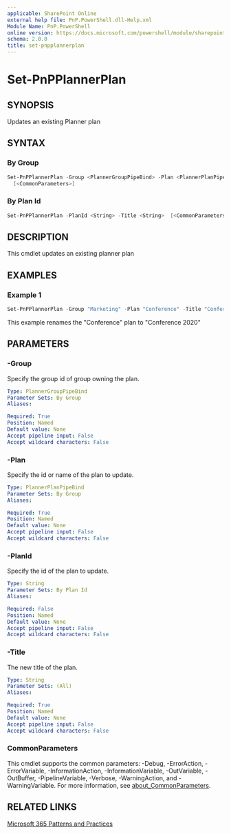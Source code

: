 ```yaml
---
applicable: SharePoint Online
external help file: PnP.PowerShell.dll-Help.xml
Module Name: PnP.PowerShell
online version: https://docs.microsoft.com/powershell/module/sharepoint-pnp/set-pnpplannerplan
schema: 2.0.0
title: set-pnpplannerplan
---
```


# Set-PnPPlannerPlan

## SYNOPSIS
Updates an existing Planner plan

## SYNTAX

### By Group
```powershell
Set-PnPPlannerPlan -Group <PlannerGroupPipeBind> -Plan <PlannerPlanPipeBind> -Title <String>
  [<CommonParameters>]
```

### By Plan Id
```powershell
Set-PnPPlannerPlan -PlanId <String> -Title <String>  [<CommonParameters>]
```

## DESCRIPTION
This cmdlet updates an existing planner plan

## EXAMPLES

### Example 1
```powershell
Set-PnPPlannerPlan -Group "Marketing" -Plan "Conference" -Title "Conference 2020"
```

This example renames the "Conference" plan to "Conference 2020"

## PARAMETERS

### -Group
Specify the group id of group owning the plan.

```yaml
Type: PlannerGroupPipeBind
Parameter Sets: By Group
Aliases:

Required: True
Position: Named
Default value: None
Accept pipeline input: False
Accept wildcard characters: False
```

### -Plan
Specify the id or name of the plan to update.

```yaml
Type: PlannerPlanPipeBind
Parameter Sets: By Group
Aliases:

Required: True
Position: Named
Default value: None
Accept pipeline input: False
Accept wildcard characters: False
```

### -PlanId
Specify the id of the plan to update.

```yaml
Type: String
Parameter Sets: By Plan Id
Aliases:

Required: False
Position: Named
Default value: None
Accept pipeline input: False
Accept wildcard characters: False
```

### -Title
The new title of the plan.

```yaml
Type: String
Parameter Sets: (All)
Aliases:

Required: True
Position: Named
Default value: None
Accept pipeline input: False
Accept wildcard characters: False
```

### CommonParameters
This cmdlet supports the common parameters: -Debug, -ErrorAction, -ErrorVariable, -InformationAction, -InformationVariable, -OutVariable, -OutBuffer, -PipelineVariable, -Verbose, -WarningAction, and -WarningVariable. For more information, see [about_CommonParameters](http://go.microsoft.com/fwlink/?LinkID=113216).

## RELATED LINKS

[Microsoft 365 Patterns and Practices](https://aka.ms/m365pnp)